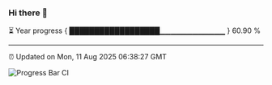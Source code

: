 ### Hi there 👋

⏳ Year progress { ██████████████████▁▁▁▁▁▁▁▁▁▁▁▁ } 60.90 %

---

⏰ Updated on Mon, 11 Aug 2025 06:38:27 GMT

![Progress Bar CI](https://github.com/liununu/liununu/workflows/Progress%20Bar%20CI/badge.svg)

